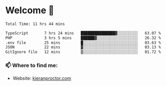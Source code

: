 # Welcome 🦘

<!--START_SECTION:waka-->

```txt
Total Time: 11 hrs 44 mins

TypeScript       7 hrs 24 mins   ███████████████▓░░░░░░░░░   63.07 %
PHP              3 hrs 5 mins    ██████▓░░░░░░░░░░░░░░░░░░   26.32 %
.env file        25 mins         █░░░░░░░░░░░░░░░░░░░░░░░░   03.63 %
JSON             22 mins         ▓░░░░░░░░░░░░░░░░░░░░░░░░   03.13 %
GitIgnore file   12 mins         ▒░░░░░░░░░░░░░░░░░░░░░░░░   01.72 %
```

<!--END_SECTION:waka-->

### 📫 Where to find me:

-   Website: [kieranproctor.com](https://kieranproctor.com/)
